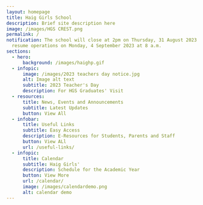 ```yaml
---
layout: homepage
title: Haig Girls School
description: Brief site description here
image: /images/HGS CREST.png
permalink: /
notification: The school will close at 2pm on Thursday, 31 August 2023. We will
  resume operations on Monday, 4 September 2023 at 8 a.m.
sections:
  - hero:
      background: /images/haighp.gif
  - infopic:
      image: /images/2023 teachers day notice.jpg
      alt: Image alt text
      subtitle: 2023 Teacher's Day
      description: For HGS Graduates' Visit
  - resources:
      title: News, Events and Announcements
      subtitle: Latest Updates
      button: View All
  - infobar:
      title: Useful Links
      subtitle: Easy Access
      description: E-Resources for Students, Parents and Staff
      button: View ALl
      url: /useful-links/
  - infopic:
      title: Calendar
      subtitle: Haig Girls'
      description: Schedule for the Academic Year
      button: View More
      url: /calendar/
      image: /images/calendardemo.png
      alt: calendar demo
---
```

